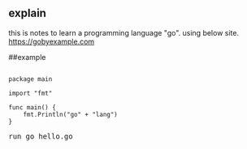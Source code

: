 ## explain

this is notes to learn a programming language "go".
using below site.
https://gobyexample.com

##example

<pre class="golang"><code>
package main

import "fmt"

func main() {
	fmt.Println("go" + "lang")
}
</code></pre>

<pre>
run go hello.go
</pre>
